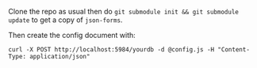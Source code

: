 Clone the repo as usual then do `git submodule init && git submodule update` to
get a copy of `json-forms`.

Then create the config document with:
```
curl -X POST http://localhost:5984/yourdb -d @config.js -H "Content-Type: application/json"
```
